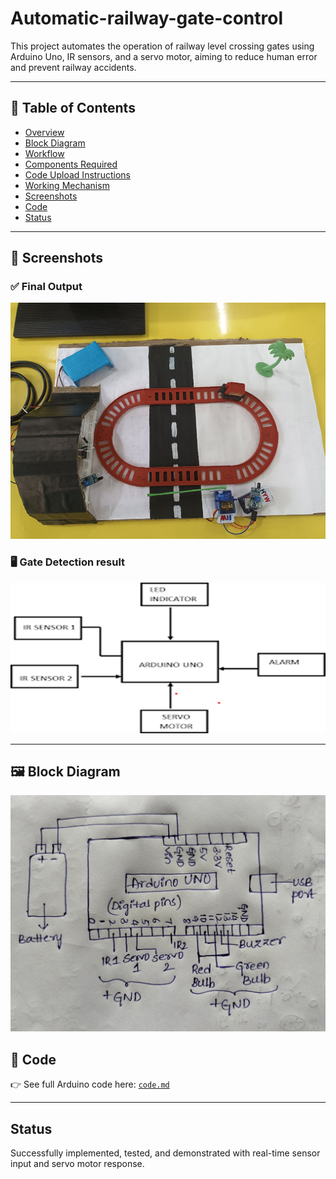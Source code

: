 # Automatic-railway-gate-control
This project automates the operation of railway level crossing gates using Arduino Uno, IR sensors, and a servo motor, aiming to reduce human error and prevent railway accidents.

----

## 📁 Table of Contents

- [Overview](#overview)
- [Block Diagram](#block-diagram)
- [Workflow](#workflow)
- [Components Required](#components-required)
- [Code Upload Instructions](#code-upload-instructions)
- [Working Mechanism](#working-mechanism)
- [Screenshots](#screenshots)
- [Code](#code)
- [Status](#status)

---

## 📸 Screenshots

### ✅ Final Output
![Result](images/result.png)

### 🖥️ Gate Detection result
![Detection](images/workflow.png)

---

## 🖼️ Block Diagram

![Block Diagram](images/blockdiagram.png)


## 🧾 Code

👉 See full Arduino code here: [`code.md`](code.md)

---

## Status

Successfully implemented, tested, and demonstrated with real-time sensor input and servo motor response.
